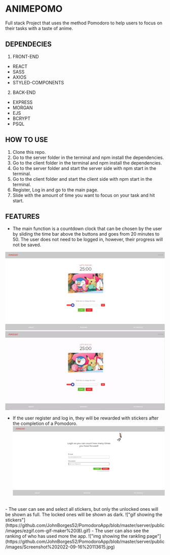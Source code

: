 # ANIMEPOMO

Full stack Project that uses the method Pomodoro to help users to focus on their tasks with a taste of anime.

## DEPENDECIES

1. FRONT-END

- REACT
- SASS
- AXIOS
- STYLED-COMPONENTS

2. BACK-END

- EXPRESS
- MORGAN
- EJS
- BCRYPT
- PSQL

## HOW TO USE

1. Clone this repo.
2. Go to the server folder in the terminal and npm install the dependencies.
3. Go to the client folder in the terminal and npm install the dependencies.
4. Go to the server folder and start the server side with npm start in the terminal.
5. Go to the client folder and start the client side with npm start in the terminal.
6. Register, Log in and go to the main page.
7. Slide with the amount of time you want to focus on your task and hit start.

## FEATURES

- The main function is a countdown clock that can be chosen by the user by sliding the time bar above the buttons and goes from 20 minutes to 50. The user does not need to be logged in, however, their progress will not be saved.

!["img showing the main page"](https://github.com/JohnBorges52/PomodoroApp/blob/master/server/public/images/main%20page%20animepomo.jpg)
</br>
!["gif showing the main functionality"](https://github.com/JohnBorges52/PomodoroApp/blob/master/server/public/images/ezgif.com-gif-maker%20(9).gif)
- If the user register and log in, they will be rewarded with stickers after the completion of a Pomodoro.
!["img showing the login page"](https://github.com/JohnBorges52/PomodoroApp/blob/master/server/public/images/Screenshot%202022-09-16%20112730.jpg)
 </br>
- The user can see and select all stickers, but only the unlocked ones will be shown as full. The locked ones will be shown as dark.
!["gif showing the stickers"](https://github.com/JohnBorges52/PomodoroApp/blob/master/server/public/images/ezgif.com-gif-maker%20(8).gif)
- The user can also see the ranking of who has used more the app.
!["img showing the rankling page"](https://github.com/JohnBorges52/PomodoroApp/blob/master/server/public/images/Screenshot%202022-09-16%20113615.jpg)
